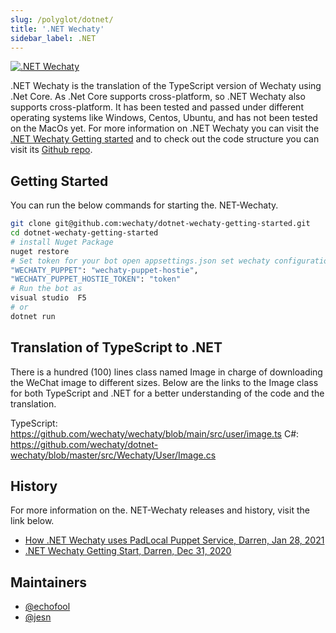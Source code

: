 ```yaml
---
slug: /polyglot/dotnet/
title: '.NET Wechaty'
sidebar_label: .NET
---
```


[![.NET Wechaty](https://img.shields.io/badge/Wechaty-.NET-blueviolet)](https://github.com/wechaty/dotnet-wechaty)

.NET Wechaty is the translation of the TypeScript version of Wechaty using .Net Core. As .Net Core supports cross-platform, so .NET Wechaty also supports cross-platform. It has been tested and passed under different operating systems like Windows, Centos, Ubuntu, and has not been tested on the MacOs yet. For more information on .NET Wechaty you can visit the [.NET Wechaty Getting started](https://github.com/wechaty/dotnet-wechaty-getting-started) and to check out the code structure you can visit its [Github repo](https://github.com/wechaty/dotnet-wechaty).

## Getting Started

You can run the below commands for starting the. NET-Wechaty.

```sh
git clone git@github.com:wechaty/dotnet-wechaty-getting-started.git
cd dotnet-wechaty-getting-started
# install Nuget Package
nuget restore
# Set token for your bot open appsettings.json set wechaty configuration
"WECHATY_PUPPET": "wechaty-puppet-hostie",
"WECHATY_PUPPET_HOSTIE_TOKEN": "token"
# Run the bot as
visual studio  F5 
# or
dotnet run
```

## Translation of TypeScript to .NET

There is a hundred (100) lines class named Image in charge of downloading the WeChat image to different sizes. Below are the links to the Image class for both TypeScript and .NET for a better understanding of the code and the translation.

TypeScript: <https://github.com/wechaty/wechaty/blob/main/src/user/image.ts>
C#: <https://github.com/wechaty/dotnet-wechaty/blob/master/src/Wechaty/User/Image.cs>

## History

For more information on the. NET-Wechaty releases and history, visit the link below.

* [How .NET Wechaty uses PadLocal Puppet Service, Darren, Jan 28, 2021](https://wechaty.js.org/2021/01/28/csharp-wechaty-for-padlocal-puppet-service/)
* [.NET Wechaty Getting Start, Darren, Dec 31, 2020](https://wechaty.js.org/2020/12/31/dotnet-wechaty-getting-start/)

## Maintainers

* [@echofool](https://github.com/echofool)
* [@jesn](https://wechaty.js.org/contributors/jesn)
